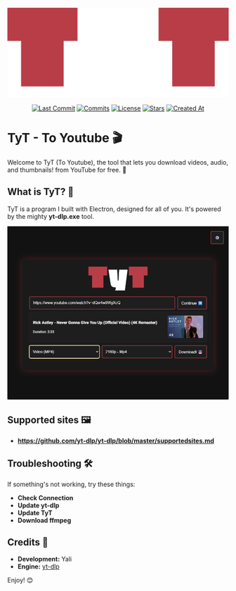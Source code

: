 ![TyT Logo1](https://raw.githubusercontent.com/TheYali1/TyT/refs/heads/main/TyT.png)

<div align="center">
  
[![Last Commit](https://img.shields.io/github/last-commit/TheYali1/TyT?style=for-the-badge&label=Last%20Commit)](https://github.com/TheYali1/TyT/pulse/monthly)
[![Commits](https://img.shields.io/github/commit-activity/m/TheYali1/TyT?label=Commits&style=for-the-badge)](https://github.com/TheYali1/TyT/commits "היסטוריית קומיטים")
[![License](https://img.shields.io/github/license/TheYali1/TyT?label=License&style=for-the-badge)](https://github.com/TheYali1/TyT/blob/main/LICENSE)
[![Stars](https://img.shields.io/github/stars/TheYali1/TyT?style=for-the-badge)](https://github.com/TheYali1/TyT/stargazers)
[![Created At](https://img.shields.io/github/created-at/TheYali1/TyT?style=for-the-badge&label=Created)](https://github.com/TheYali1/TyT)

</div>

# **TyT \- To Youtube 🎬**

Welcome to TyT (To Youtube), the tool that lets you download videos, audio, and thumbnails! from YouTube for free. 💯

## **What is TyT? 🤔**

TyT is a program I built with Electron, designed for all of you. It's powered by the mighty **yt-dlp.exe** tool.

![TyTPre](https://raw.githubusercontent.com/TheYali1/TyT/refs/heads/main/TyTPre.png)

## **Supported sites 🖼️**
* **https://github.com/yt-dlp/yt-dlp/blob/master/supportedsites.md**

## **Troubleshooting 🛠️**

If something's not working, try these things:

* **Check Connection**
* **Update yt-dlp**
* **Update TyT**
* **Download ffmpeg**

## **Credits 🙏**

* **Development:** Yali  
* **Engine:** [yt-dlp](https://github.com/yt-dlp/yt-dlp)

Enjoy\! 😊
